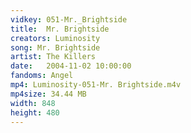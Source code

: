 ```yaml
---
vidkey: 051-Mr._Brightside
title:  Mr. Brightside
creators: Luminosity
song: Mr. Brightside
artist: The Killers
date:   2004-11-02 10:00:00
fandoms: Angel
mp4: Luminosity-051-Mr. Brightside.m4v
mp4size: 34.44 MB
width: 848
height: 480
---
```



  